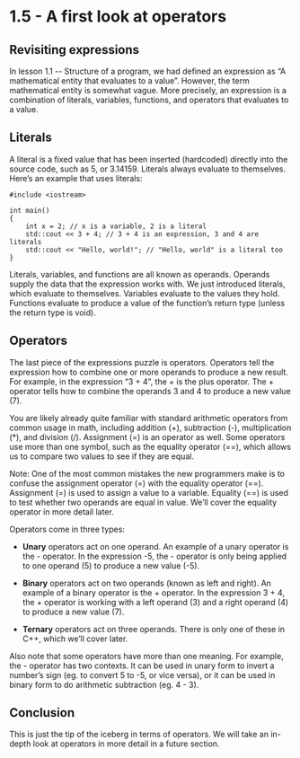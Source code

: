 # 1.5 - A first look at operators

## Revisiting expressions

In lesson 1.1 -- Structure of a program, we had defined an expression as “A mathematical entity that evaluates to a value”. However, the term mathematical entity is somewhat vague. More precisely, an expression is a combination of literals, variables, functions, and operators that evaluates to a value.

## Literals

A literal is a fixed value that has been inserted (hardcoded) directly into the source code, such as 5, or 3.14159. Literals always evaluate to themselves. Here’s an example that uses literals:

```
#include <iostream>

int main()
{
    int x = 2; // x is a variable, 2 is a literal
    std::cout << 3 + 4; // 3 + 4 is an expression, 3 and 4 are literals
    std::cout << "Hello, world!"; // "Hello, world" is a literal too
}
```

Literals, variables, and functions are all known as operands. Operands supply the data that the expression works with. We just introduced literals, which evaluate to themselves. Variables evaluate to the values they hold. Functions evaluate to produce a value of the function’s return type (unless the return type is void).

## Operators

The last piece of the expressions puzzle is operators. Operators tell the expression how to combine one or more operands to produce a new result. For example, in the expression “3 + 4”, the + is the plus operator. The + operator tells how to combine the operands 3 and 4 to produce a new value (7).

You are likely already quite familiar with standard arithmetic operators from common usage in math, including addition (+), subtraction (-), multiplication (*), and division (/). Assignment (=) is an operator as well. Some operators use more than one symbol, such as the equality operator (==), which allows us to compare two values to see if they are equal.

Note: One of the most common mistakes the new programmers make is to confuse the assignment operator (=) with the equality operator (==). Assignment (=) is used to assign a value to a variable. Equality (==) is used to test whether two operands are equal in value. We’ll cover the equality operator in more detail later.

Operators come in three types:

- **Unary** operators act on one operand. An example of a unary operator is the - operator. In the expression -5, the - operator is only being applied to one operand (5) to produce a new value (-5).

- **Binary** operators act on two operands (known as left and right). An example of a binary operator is the + operator. In the expression 3 + 4, the + operator is working with a left operand (3) and a right operand (4) to produce a new value (7).

- **Ternary** operators act on three operands. There is only one of these in C++, which we’ll cover later.

Also note that some operators have more than one meaning. For example, the - operator has two contexts. It can be used in unary form to invert a number’s sign (eg. to convert 5 to -5, or vice versa), or it can be used in binary form to do arithmetic subtraction (eg. 4 - 3).

## Conclusion

This is just the tip of the iceberg in terms of operators. We will take an in-depth look at operators in more detail in a future section.
